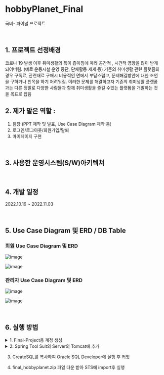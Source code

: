# hobbyPlanet_Final
국비- 파이널 프로젝트

&nbsp;

## 1. 프로젝트 선정배경
코로나 19 발생 이후 취미생활의 폭이 좁아짐에 따라 공간적 , 시간적 영향을 많이 받게 되어버림. (예로 운동시설 운영 중단, 단체활동 제제 등) 
기존의 취미생활 관련 플랫폼의 경우 구독료, 관련재료 구매시 비용적인 면에서 부담스럽고, 문제해결방안에 대한 조언을 구하거나 친목을 하기 어려워짐. 이러한 문제를 해결하고자 기존의 취미생활 플랫폼과는 다른 정말로 다양한 사람들과 함께 취미생활을 즐길 수있는 플랫폼을 개발하는 것을 목표로 잡음


## 2. 제가 맡은 역할 : 
1. 팀장 (PPT 제작 및 발표, Use Case Diagram 제작 등)
2. 로그인/로그아웃/회원가입/탈퇴
3. 마이페이지 구현
                   
&nbsp;

## 3. 사용한 운영시스템(S/W)아키텍쳐
   
  
  
&nbsp;
  
## 4. 개발 일정
2022.10.19 ~ 2022.11.03

&nbsp;
  
## 5. Use Case Diagram 및 ERD / DB Table
### 회원 Use Case Diagram  및 ERD
![image](https://user-images.githubusercontent.com/109445583/199931086-e553c83f-9ab2-4c89-aec4-5e14377bfec2.png)

![image](https://user-images.githubusercontent.com/109445583/199931251-f0aecfa7-79a6-4363-8f8d-c2ca56022136.png)

### 관리자 Use Case Diagram 및 ERD
![image](https://user-images.githubusercontent.com/109445583/199931116-8eb49fd1-7ae2-4c01-b4b0-09b0559f41a4.png)

![image](https://user-images.githubusercontent.com/109445583/199931277-f78cc80c-bb5a-4b73-9292-924d10a09a33.png)

&nbsp;
  
## 6. 실행 방법
<details>
<summary>1. Final-Project용 계정 생성</summary>
계정이름: final 
비번: tiger

![image](https://user-images.githubusercontent.com/109445583/199931963-eb501e11-2495-4d51-b4ff-ea944217dd72.png)


![image](https://user-images.githubusercontent.com/109445583/199933193-a5ecbbdf-3f28-4583-87f5-b21aea6c603c.png)

</details>


<details>
<summary>2. Spring Tool Suit의 Server의 Tomcat에 추가</summary>
context.xml의 하단에 추가

    <Resource auth="Container" driverClassName="oracle.jdbc.driver.OracleDriver" maxActive="100"
    maxIdle="30" maxWait="10000" name="jdbc/oracle" password="tiger" type="javax.sql.DataSource"
    url="jdbc:oracle:thin:@localhost:1521:xe" username="final"  />

</details>

3. CreateSQL를 복사하여 Oracle SQL Developer에 실행 후 커밋

4. final_hobbyplanet.zip 파일 다운 받아 STS에 import후 실행

